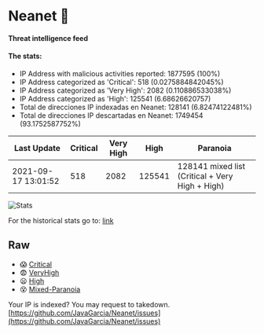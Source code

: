 # Neanet :hocho:
#### Threat intelligence feed
#### The stats:

- IP Address with malicious activities reported: 1877595 (100%)
- IP Address categorized as 'Critical':  518 (0.0275884842045%)
- IP Address categorized as 'Very High':  2082 (0.110886533038%)
- IP Address categorized as 'High':  125541 (6.68626620757)
- Total de direcciones IP indexadas en Neanet:  128141 (6.82474122481%)
- Total de direcciones IP descartadas en Neanet:  1749454 (93.1752587752%)

| Last Update | Critical | Very High | High | Paranoia |
| --- | --- | --- | --- | --- |
| 2021-09-17 13:01:52 | 518 | 2082 | 125541 | 128141 mixed list (Critical + Very High + High)|

![Stats](https://docs.google.com/spreadsheets/d/e/2PACX-1vSnaNMIXVabIpDJjufMlzH7poXnshF3mgd8Is1g9ytUEzVsP5my4Trn8f-xkoLLQ38xpL3HtmUexLo6/pubchart?oid=501124687&format=image)

For the historical stats go to: [link](/stats.csv)
## Raw
- :scream: [Critical](https://raw.githubusercontent.com/JavaGarcia/Neanet/master/blacklists/neanet_critical.txt)
- :fearful: [VeryHigh](https://raw.githubusercontent.com/JavaGarcia/Neanet/master/blacklists/neanet_veryHigh.txtt)
- :frowning: [High](https://raw.githubusercontent.com/JavaGarcia/Neanet/master/blacklists/neanet_high.txt)
- :dizzy_face: [Mixed-Paranoia](https://raw.githubusercontent.com/JavaGarcia/Neanet/master/blacklists/neanet_all.txt)


Your IP is indexed? You may request to takedown. [https://github.com/JavaGarcia/Neanet/issues](https://github.com/JavaGarcia/Neanet/issues)



























































































































































































































































































































































































































































































































































































































































































































































































































































































































































































































































































































































































































































































































































































































































































































































































































































































































































































































































































































































































































































































































































































































































































































































































































































































































































































































































































































































































































































































































































































































































































































































































































































































































































































































































































































































































































































































































































































































































































































































































































































































































































































































































































































































































































































































































































































































































































































































































































































































































































































































































































































































































































































































































































































































































































































































































































































































































































































































































































































































































































































































































































































































































































































































































































































































































































































































































































































































































































































































































































































































































































































































































































































































































































































































































































































































































































































































































































































































































































































































































































































































































































































































































































































































































































































































































































































































































































































































































































































































































































































































